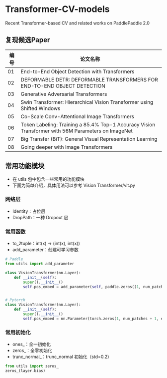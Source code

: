 # Transformer-CV-models
Recent Transformer-based CV and related works on PaddlePaddle 2.0

## 复现候选Paper

| 编号 | 论文名称 |
| ---| --- |
| 01 | End-to-End Object Detection with Transformers |
| 02 | DEFORMABLE DETR: DEFORMABLE TRANSFORMERS FOR END-TO-END OBJECT DETECTION |
| 03 | Generative Adversarial Transformers |
| 04 | Swin Transformer: Hierarchical Vision Transformer using Shifted Windows |
| 05 | Co-Scale Conv-Attentional Image Transformers |
| 06 | Token Labeling: Training a 85.4% Top-1 Accuracy Vision Transformer with 56M Parameters on ImageNet |
| 07 | Big Transfer (BiT): General Visual Representation Learning|
| 08 | Going deeper with Image Transformers |

## 常用功能模块
* 在 utils 包中包含一些常用的功能模块
* 下面为简单介绍，具体用法可以参考 Vision Transformer/vit.py
### 网络层
* Identity：占位层
* DropPath：一种 Dropout 层
### 常用函数
* to_2tuple：int(x) -> (int(x), int(x))
* add_parameter：创建可学习参数
```python
# Paddle
from utils import add_parameter

class VisionTransformer(nn.Layer):
    def __init__(self):
        super().__init__()
        self.pos_embed = add_parameter(self, paddle.zeros((1, num_patches + 1, embed_dim)))


# Pytorch
class VisionTransformer(nn.Layer):
    def __init__(self):
        super().__init__()
        self.pos_embed = nn.Parameter(torch.zeros(1, num_patches + 1, embed_dim))
```
### 常用初始化
* ones_：全一初始化
* zeros_：全零初始化
* trunc_normal_：trunc_normal 初始化（std=0.2）
```python
from utils import zeros_
zeros_(layer.bias)
```